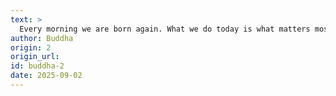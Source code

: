 ```yaml
---
text: >
  Every morning we are born again. What we do today is what matters most.
author: Buddha
origin: 2
origin_url:
id: buddha-2
date: 2025-09-02 
---
```


